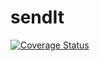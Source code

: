 # sendIt
[![Coverage Status](https://coveralls.io/repos/github/successgilli/sendIt/badge.svg?branch=badge-161868069)](https://coveralls.io/github/successgilli/sendIt?branch=badge-161868069)
